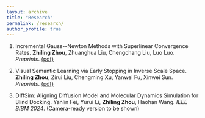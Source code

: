 ```yaml
---
layout: archive
title: "Research"
permalink: /research/
author_profile: true
---
```


1. Incremental Gauss--Newton Methods with Superlinear Convergence Rates. 
   **Zhiling Zhou**, Zhuanghua Liu, Chengchang Liu, Luo Luo. 
   *Preprints*. 
   [(pdf)]([http://arxiv.org/abs/2407.03195]) 

2. Visual Semantic Learning via Early Stopping in Inverse Scale Space.  
   **Zhiling Zhou**, Zirui Liu, Chengming Xu, Yanwei Fu, Xinwei Sun.  
   *Preprints*. 
   [(pdf)]([https://arxiv.org/pdf/2409.18419]) 

3. DiffSim: Aligning Diffusion Model and Molecular Dynamics Simulation for Blind Docking. 
   Yanlin Fei, Yurui Li, **Zhiling Zhou**, Haohan Wang. 
   *IEEE BIBM 2024*. 
   (Camera-ready version to be shown) 



